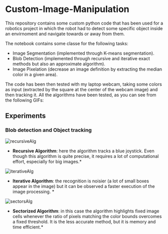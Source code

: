 # Custom-Image-Manipulation
This repository contains some custom python code that has been used for a robotics project in which the robot had to detect some specific object inside an envirnoment and navigate towards or away from them.

The notebook contains some classe for the following tasks:
- Image Segmentation (implemented through K-means segmentation).
- Blob Detection (implemented through recursive and iterative exact methods but also an approximate algorithm).
- Image Pixelation (decrease an image definition by extracting the median color in a given area).


The code has been then tested with my laptop webcam, taking some colors as input (extracted by the square at the center of the webcam image) and then tracking it.
All the algorithms have been tested, as you can see from the following GIFs:

## Experiments

### Blob detection and Object tracking

![recursiveAlg](https://user-images.githubusercontent.com/36633875/111853047-9dd37200-8919-11eb-85f6-0a76e11168de.gif)<br>
* **Recursive Algorithm**: here the algorithm tracks a blue joystick. Even though this algorithm is quite precise, it requires a lot of computational effort, especially for big images.*

![iterativeAlg](https://user-images.githubusercontent.com/36633875/111853214-57324780-891a-11eb-8442-acd8e76b26f7.gif)<br>
* **Iterative Algorithm**: the recognition is noisier (a lot of small boxes appear in the image) but it can be observed a faster execution of the image processing. *

![sectorsAlg](https://user-images.githubusercontent.com/36633875/111853284-9bbde300-891a-11eb-99b1-04b1a334790c.gif)<br>
* **Sectorized Algorithm**: in this case the algorithm highlights fixed image cells whenever the ratio of pixels matching the color bounds overcomes a fixed threshold. It is the less accurate method, but it is memory and time efficient.*
